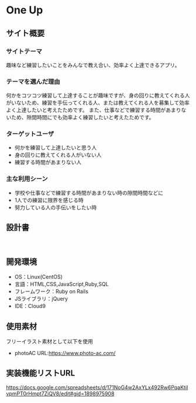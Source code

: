 # One Up


## サイト概要

### サイトテーマ
<!--何を『目的』とし、どのような『分類』なのかを簡潔に書く-->
趣味など練習したいことをみんなで教え合い、効率よく上達できるアプリ。
​
### テーマを選んだ理由
<!--なぜこのようなテーマにしたかを説明する-->
何かをコツコツ練習して上達することが趣味ですが、身の回りに教えてくれる人がいないため、練習を手伝ってくれる人、または教えてくれる人を募集して効率よく上達したいと考えたためです。
また、仕事などで練習する時間があまりないため、隙間時間にでも効率よく練習したいと考えたためです。
​
### ターゲットユーザ
<!--誰に使ってもらうかを具体的に記載する-->
- 何かを練習して上達したいと思う人
- 身の回りに教えてくれる人がいない人
- 練習する時間があまりない人
​
### 主な利用シーン
<!--どのような時に使うのかの状況を記載すること-->
- 学校や仕事などで練習する時間があまりない時の隙間時間などに
- 1人での練習に限界を感じる時
- 努力している人の手伝いをしたい時

## 設計書
<!--テーマを設定・提出する時点では不要です-->
​
## 開発環境
- OS：Linux(CentOS)
- 言語：HTML,CSS,JavaScript,Ruby,SQL
- フレームワーク：Ruby on Rails
- JSライブラリ：jQuery
- IDE：Cloud9
​
## 使用素材
フリーイラスト素材として以下を使用
- photoAC URL:https://www.photo-ac.com/

## 実装機能リストURL
https://docs.google.com/spreadsheets/d/171NoG4w2AxYLx492Rw6PqaKtiIvpmPT0rHmpt7ZiQV8/edit#gid=1898975908